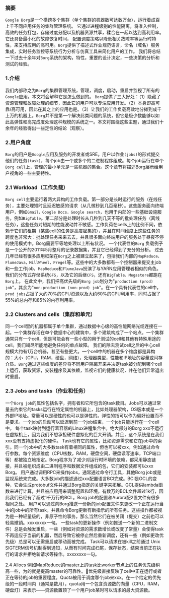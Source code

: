### 摘要

`Google Borg`是一个横跨多个集群（单个集群的机器数可达数万台），运行着成百上千不同应用任务的集群管理系统。
它通过进程级别的性能隔离，将准入控制，高效的任务打包，存储过度分配以及机器资源共享，糅合在一起以达到高利用率。它还具备最小化的故障恢复时间，
配置调度策略以降低相关故障率等运行时特性，来支持应用的高可用。`Borg`提供了描述式作业规范语言，命名（域名）服务集成，实时任务监控等系统行为分析与仿真工具来简化用户的工作。
我们将总结一下过去十余年对`Borg`系统的架构，特性，重要的设计决定，一些决策的分析和测试的经验。

### 1.介绍

我们内部称之为`Borg`的集群管理系统，管理，调度，启动，重启并监视了所有的`Google`应用。本文将会解释它是怎么做到的。
`Borg`提供了三大好处：（1）隐藏了资源管理和故障处理的细节，因此它的用户可以专注应用开发。（2）本身即高可靠/高可用，因此在其之上的应用也是。（3）让我们的工作负载高效地分摊到成千上万的机器上。`Borg`并不是第一个解决此类问题的系统，但它是极少数能够以如此高弹性和高完成度处理这种规模的系统之一。本文将围绕这些主题，通过我们十余年的经验得出一些定性的结论（观察）。

### 2.用户角度

`Borg`的用户是`Google`应用及服务的开发者或SRE。用户以作业`(jobs)`的形式提交他们的任务`(task)`，每个job由一个或多个的二进制程序组成。每个job运行在单个`Borg cell`上，管理的最小单元是一些机器的集合。这个章节将描述Borg展示给用户视角的一些主要特性。

### 2.1 Workload（工作负载）

`Borg cell`主要运行着两大异构的工作负载。第一部分是长时运行的服务（在线任务），主要处理短时且延迟敏感的请求（从几微秒到几百毫秒）。这些服务面向终端用户，例如`Gmail，Google Docs，Google search`，也用于内部的一些基础设施服务，例如`BigTable`。第二部分是处理时长从几秒到几天不等的批处理任务（离线任务），这些任务对短期的性能波动并不敏感。工作负荷在cells上的比例不同，依赖于它们的租期（某些cell的任务是高度密集的），并且在时间维度上这些任务的跨度也非常大：批处理任务来来去去，并且很多面向终端用户的服务处于昼夜不停的使用模式中。Borg需要平等地处理以上所有状况。
一个代表性的`Borg` 负载例子是一个公开的2011年5月整月的记录数据集，并且它已经得到了充分的分析。
过去几年已经有很多应用框架在`Borg`之上被建立起来了，包括我们内部的`MapReduce，FlumeJava，MillWheel，Pregel`等。这些中的大多数都有一个控制器来提交主job和一些工作job，`MapReduce`和`FlumeJava`扮演了与YARN应用管理者相似的角色。我们的分布式存储系统`GFS`，以及它的后继`CFS`，还有`BigTable，Megastore`都跑在`Borg`上。
在此文中，我们把高优先级的`Borg job`划分为"`production (prod) job`"，其余为"`non-production (non-prod) job`"。在一个具有代表性的cell中，`prod jobs`占据了大约70%的CPU资源以及大约60%的CPU利用率，同时占据了55%的总内存和85%的内存利用率。

### 2.2 Clusters and cells（集群和单元）

同一个cell里的机器都属于单个集群，通过数据中心级的高性能网络光缆连接在一起。一个集群存活在单个数据中心的建筑中，多个建筑构成了一个站点。一个集群通常只有一个cell，但是可能会有一些小型的用于测试的cell和其他有特殊用途的cell。我们竭尽所能地避免任何的单点故障。
我们的除去测试cell之后的中心cell规模大约有1万台机器，甚至有些更大。一个cell中的机器在多个维度都是异构的：大小（CPU，RAM，硬盘，网络），处理器类型，性能和IP地址的容量或闪存介质。`Borg`通过这些维度的差异将不同用户隔离开来并决定task被分配到哪个cell上运行，获取资源，安装程序及其依赖，监视它们的健康状况，并在他们异常退出时重启。

### 2.3 Jobs and tasks（作业和任务）

一个`Borg job`的属性包括名字，拥有者和它所包含的task数目。Jobs可以通过常量去约束它的tasks运行在特定属性的机器上，比如处理器架构，OS版本或是一个外部IP地址。常量可以是硬性的也可以是弹性的。弹性的指可以作为偏好设置而不是要求。一个job的启动可以延迟到前一个job结束，一个job只能运行在一个cell中。
每个task映射到运行着容器的Linux进程集合中。绝大部分的Borg xxx不运行在虚拟机上，因为我们不想承担硬件虚拟化的巨大开销。并且，这个系统是在我们xxx没有支持虚拟化的硬件。
Task也有它的属性，比如资源需求和它在job中的索引。同一个job中的大多数task有着相同的属性，但也可以被xxx，例如通过命令行参数。每个资源维度（CPU核数，RAM，硬盘空间，硬盘读写速率，TCP端口等）都被独立地指定。Borg程序为了减少对运行时环境的依赖，都采用静态链接，并且被组织成由二进制程序和数据文件组成的包，它们的安装都可以xxx Borg。
用户通过调用RPC来操作jobs，通常通过命令行工具，其他Borg job或是监视系统来完成。大多数job的描述通过xxx配置语言BCI完成。BCI是GCL的变种，它会生成protobuf文件并通过Borg指定的关键字来拓展。GCL提供lambda函数来进行计算，并且被应用用来调整配置和环境。有数万的BCL文件超过1k行，因此我们已经有了超过1千万行的BCL。Borg job的配置和Aurora配2置文件有很多相同之处。
用户可以通过向Borg推送一份新的job配置文件来更改一个正在运行当中的job中的所有task，并且命令Borg更新有新指示的所有任务。这些操作都被视为是一种轻量级的，非原子性的事务，那么当然它们在被关闭（提交）之前也可以轻易撤销。xxxxxxxx一句。
一些task的更新操作（例如推送一个新的二进制文件）总是会触发重启，一些（例如对资源的需求数增长或改变了常量）会使得task不再适应于当前的机器，然后导致它被停止然后重新调度，还有一些（例如更改优先级）总是可以无需重启或移动而被完成。
Task可以请求在被kill之前通过 Unix SIGTERM信号机制得到通知，从而有时间完成扫尾，保存状态，结束当前正在执行的请求并拒绝新请求等操作。xxxxxxxx一句。

2.4 Allocs
例如MapReduce的master上的task比worker节点上的任务优先级稍高一些，为的就是提高master的可靠性。优先级直接反映了cell中正在运行或者正在等待的job的重要程度。Quota被用于调度哪个job来xxx。在一个给定的优先级的一段时间内（通常是数月），quota用一个包含资源数的向量（CPU，RAM，硬盘灯）来表示——资源数置顶了一个用户job某时可以请求的最大资源数。
